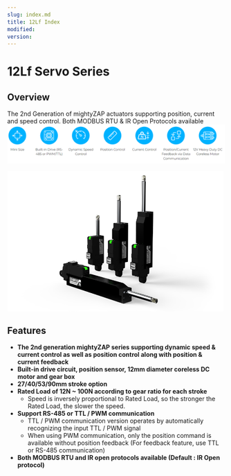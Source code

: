 ```yaml
---
slug: index.md
title: 12Lf Index
modified: 
version:
---
```

# 12Lf Servo Series
## Overview
The 2nd Generation of mightyZAP actuators supporting position, current and speed control. Both MODBUS RTU & IR Open Protocols available
![12Lf overview](./12Lfindex.png)

<img src="./Position-Control-Lineup-Coreless-motor.png" style="width:500px;margin:auto" alt="샘플 이미지">

## Features
- **The 2nd generation mightyZAP series supporting dynamic speed & current control as well as position control along with position & current feedback**
- **Built-in drive circuit, position sensor, 12mm diameter coreless DC motor and gear box**
- **27/40/53/90mm stroke option**
- **Rated Load of 12N ~ 100N according to gear ratio for each stroke**
	- Speed is inversely proportional to Rated Load, so the stronger the Rated Load, the slower the speed.
- **Support RS-485 or TTL / PWM communication**
    * TTL / PWM communication version operates by automatically recognizing the input TTL / PWM signal
    * When using PWM communication, only the position command is available without position feedback (For feedback feature, use TTL or RS-485 communication)
- **Both MODBUS RTU and IR open protocols available (Default : IR Open protocol)**